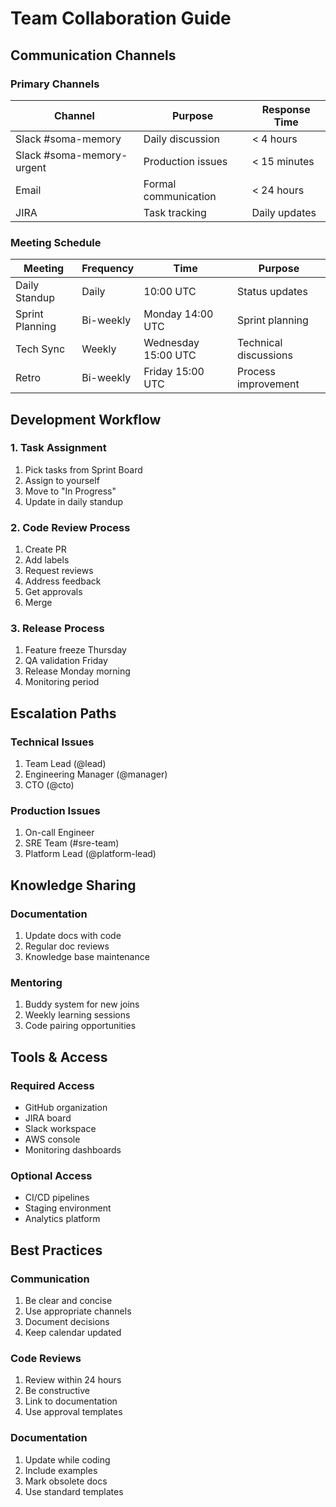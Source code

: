 # Team Collaboration Guide

## Communication Channels

### Primary Channels

| Channel | Purpose | Response Time |
|---------|----------|---------------|
| Slack #soma-memory | Daily discussion | < 4 hours |
| Slack #soma-memory-urgent | Production issues | < 15 minutes |
| Email | Formal communication | < 24 hours |
| JIRA | Task tracking | Daily updates |

### Meeting Schedule

| Meeting | Frequency | Time | Purpose |
|---------|-----------|------|----------|
| Daily Standup | Daily | 10:00 UTC | Status updates |
| Sprint Planning | Bi-weekly | Monday 14:00 UTC | Sprint planning |
| Tech Sync | Weekly | Wednesday 15:00 UTC | Technical discussions |
| Retro | Bi-weekly | Friday 15:00 UTC | Process improvement |

## Development Workflow

### 1. Task Assignment

1. Pick tasks from Sprint Board
2. Assign to yourself
3. Move to "In Progress"
4. Update in daily standup

### 2. Code Review Process

1. Create PR
2. Add labels
3. Request reviews
4. Address feedback
5. Get approvals
6. Merge

### 3. Release Process

1. Feature freeze Thursday
2. QA validation Friday
3. Release Monday morning
4. Monitoring period

## Escalation Paths

### Technical Issues

1. Team Lead (@lead)
2. Engineering Manager (@manager)
3. CTO (@cto)

### Production Issues

1. On-call Engineer
2. SRE Team (#sre-team)
3. Platform Lead (@platform-lead)

## Knowledge Sharing

### Documentation

1. Update docs with code
2. Regular doc reviews
3. Knowledge base maintenance

### Mentoring

1. Buddy system for new joins
2. Weekly learning sessions
3. Code pairing opportunities

## Tools & Access

### Required Access

- GitHub organization
- JIRA board
- Slack workspace
- AWS console
- Monitoring dashboards

### Optional Access

- CI/CD pipelines
- Staging environment
- Analytics platform

## Best Practices

### Communication

1. Be clear and concise
2. Use appropriate channels
3. Document decisions
4. Keep calendar updated

### Code Reviews

1. Review within 24 hours
2. Be constructive
3. Link to documentation
4. Use approval templates

### Documentation

1. Update while coding
2. Include examples
3. Mark obsolete docs
4. Use standard templates
